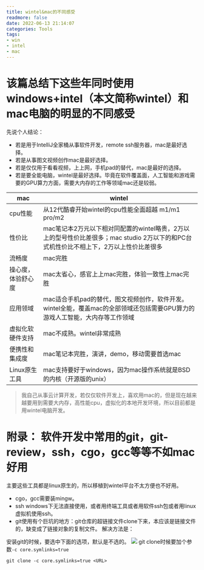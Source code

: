 ```yaml
---
title: wintel&mac的不同感受
readmore: false
date: 2022-06-13 21:14:07
categories: Tools
tags:
- win
- intel
- mac
---
```

# 该篇总结下这些年同时使用windows+intel（本文简称wintel）和mac电脑的明显的不同感受

先说个人结论：
* 若是用于IntelliJ全家桶从事软件开发，remote ssh服务器，mac是最好选择。
* 若是从事图文视频创作mac是最好选择。
* 若是仅仅用于看看视频，上上网，手机pad的替代，mac是最好的选择。
* 若是要全能电脑，wintel是最好选择。毕竟在软件覆盖面，人工智能和游戏需要的GPU算力方面，需要大内存的工作等领域mac还是较弱。

| mac       | wintel                                                                           |
|-----------|----------------------------------------------------------------------------------|
| cpu性能     | 从12代酷睿开始wintel的cpu性能全面超越 m1/m1 pro/m2                                            |
| 性价比       | mac笔记本2万元以下相对同配置的wintel略贵，2万以上的型号性价比差很多；mac studio 2万以下的和PC台式机性价比不相上下，2万以上性价比差很多 |
| 流畅度       | mac完胜                                                                            |
| 操心度，体验舒心度 | mac太省心，感官上上mac完胜，体验一致性上mac完胜                                                     |
| 应用领域      | mac适合手机pad的替代，图文视频创作，软件开发。wintel全能，覆盖mac的全部领域还包括需要GPU算力的游戏人工智能，大内存等工作领域          |
| 虚拟化软硬件支持  | mac不成熟。wintel非常成熟                                                                |
| 便携性和集成度   | mac笔记本完胜，演讲，demo，移动需要首选mac                                                       |
| Linux原生工具 | mac支持要好于windows，因为mac操作系统就是BSD的内核（开源版的unix）                                      |

> 我自己从事云计算开发，若仅仅软件开发上，喜欢用mac的，但是现在越来越要用到需要大内存，高性能cpu，虚拟化的本地开发环境，所以目前都是用wintel电脑开发。

# 附录： 软件开发中常用的git，git-review，ssh，cgo，gcc等等不如mac好用
主要这些工具都是linux原生的，所以移植到wintel平台不太方便也不好用。
* cgo，gcc需要装mingw。
* ssh windows下无法直接使用，或者用终端工具或者用软件ssh包或者用linux虚拟机使用ssh。
* git使用有个巨坑的地方：git仓库的超链接文件clone下来，本应该是链接文件的，缺变成了链接对象的复制文件。
解决方法是：

安装git的时候，要选中下面的选项，默认是不选的。
![](/images/win-mac_images/10d76a0c.png)
git clone时候要加个参数`-c core.symlinks=true`

    git clone -c core.symlinks=true <URL>






